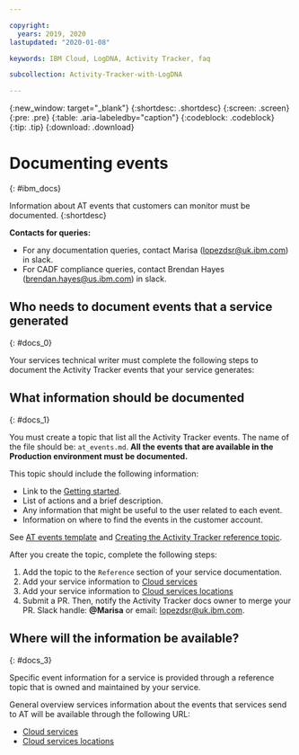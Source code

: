 ```yaml
---

copyright:
  years: 2019, 2020
lastupdated: "2020-01-08"

keywords: IBM Cloud, LogDNA, Activity Tracker, faq

subcollection: Activity-Tracker-with-LogDNA

---
```


{:new_window: target="_blank"}
{:shortdesc: .shortdesc}
{:screen: .screen}
{:pre: .pre}
{:table: .aria-labeledby="caption"}
{:codeblock: .codeblock}
{:tip: .tip}
{:download: .download}


# Documenting events
{: #ibm_docs}

Information about AT events that customers can monitor must be documented. 
{:shortdesc}

**Contacts for queries:**
* For any documentation queries, contact Marisa (lopezdsr@uk.ibm.com) in slack.
* For CADF compliance queries, contact Brendan Hayes (brendan.hayes@us.ibm.com) in slack.


## Who needs to document events that a service generated
{: #docs_0}

Your services technical writer must complete the following steps to document the Activity Tracker events that your service generates:



## What information should be documented
{: #docs_1}

You must create a topic that list all the Activity Tracker events. The name of the file should be: `at_events.md`. **All the events that are available in the Production environment must be documented.**

This topic should include the following information:
* Link to the [Getting started](/docs/services/cloud-activity-tracker?topic=cloud-activity-tracker-getting-started-with-cla#getting-started-with-cla).
* List of actions and a brief description.
* Any information that might be useful to the user related to each event.
* Information on where to find the events in the customer account.

See [AT events template](https://github.ibm.com/Bluemix/docs/blob/staging/developing/content-kit/at-events-docs-template.md) and [Creating the Activity Tracker reference topic](/docs/developing/writing/markdown?topic=writing-atref).

After you create the topic, complete the following steps:

1. Add the topic to the `Reference` section of your service documentation. 
2. Add your service information to [Cloud services](/docs/services/Activity-Tracker-with-LogDNA?topic=Activity-Tracker-with-LogDNA-cloud_services)
3. Add your service information to [Cloud services locations](/docs/services/Activity-Tracker-with-LogDNA?topic=Activity-Tracker-with-LogDNA-cloud_services_locations)
4. Submit a PR. Then, notify the Activity Tracker docs owner to merge your PR. Slack handle: **@Marisa** or email: lopezdsr@uk.ibm.com. 



## Where will the information be available?
{: #docs_3}

Specific event information for a service is provided through a reference topic that is owned and maintained by your service.

General overview services information about the events that services send to AT will be available through the following URL: 
* [Cloud services](/docs/services/Activity-Tracker-with-LogDNA?topic=Activity-Tracker-with-LogDNA-cloud_services)
* [Cloud services locations](/docs/services/Activity-Tracker-with-LogDNA?topic=Activity-Tracker-with-LogDNA-cloud_services_locations)


